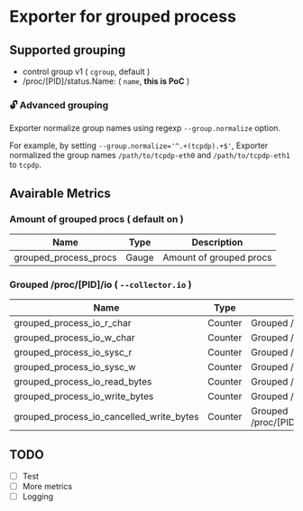 # Exporter for grouped process

## Supported grouping

- control group v1 ( `cgroup`, default )
- /proc/[PID]/status.Name: ( `name`, **this is PoC** )

### :unlock: Advanced grouping

Exporter normalize group names using regexp `--group.normalize` option.

For example, by setting `--group.normalize='^.+(tcpdp).+$'`, Exporter normalized the group names `/path/to/tcpdp-eth0` and `/path/to/tcpdp-eth1` to `tcpdp`.

## Avairable Metrics

### Amount of grouped procs ( default on )

| Name | Type | Description |
| --- | --- | --- |
| grouped_process_procs | Gauge | Amount of grouped procs |

### Grouped /proc/[PID]/io ( `--collector.io` )

| Name | Type | Description |
| --- | --- | --- |
| grouped_process_io_r_char | Counter | Grouped /proc/[PID]/io.rchar |
| grouped_process_io_w_char | Counter | Grouped /proc/[PID]/io.wchar |
| grouped_process_io_sysc_r | Counter | Grouped /proc/[PID]/io.syscr |
| grouped_process_io_sysc_w | Counter | Grouped /proc/[PID]/io.syscw |
| grouped_process_io_read_bytes | Counter | Grouped /proc/[PID]/io.read_bytes |
| grouped_process_io_write_bytes | Counter | Grouped /proc/[PID]/io.write_bytes |
| grouped_process_io_cancelled_write_bytes | Counter | Grouped /proc/[PID]/io.cancelled_write_bytes |

## TODO

- [ ] Test
- [ ] More metrics
- [ ] Logging
